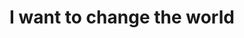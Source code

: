 ---
pid: RS338
title: I want to change the world
location_transcription: center city/ Ave. of the Arts
zipcode: '19102'
outside_phl: 
neighborhood: Rittenhouse Square,Avenue of The Arts
age: '24'
age_range: 20-29
instagram: 
image_file_name: RS_338.jpg
proposal_transcription: I fly on the wings of REVOLUTION
topic: Uplifting
topic_summary: '0'
type: Other No Form
keywords_other: Revolution, eagle
credit: 
image_labels: 
twitter: violetskyart
facebook: 
permalink: "/monuments/rs338/"
layout: item-page
---
